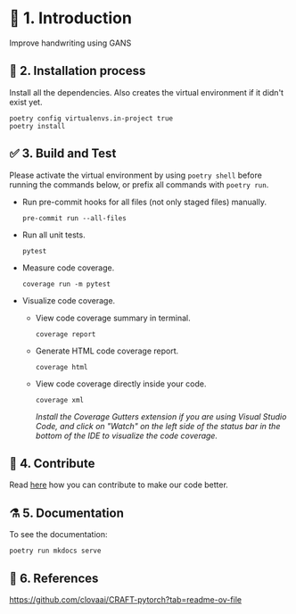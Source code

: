 # 🎉  1. Introduction
Improve handwriting using GANS

## 🔨 2. Installation process

Install all the dependencies. Also creates the virtual environment if it didn't exist yet.
```
poetry config virtualenvs.in-project true
poetry install
```
## ✅  3. Build and Test

Please activate the virtual environment by using `poetry shell` before running the commands below, or prefix all commands with `poetry run`.

- Run pre-commit hooks for all files (not only staged files) manually.
  ```
  pre-commit run --all-files
  ```
- Run all unit tests.
  ```
  pytest
  ```
- Measure code coverage.
  ```
  coverage run -m pytest
  ```
- Visualize code coverage.

  - View code coverage summary in terminal.
    ```
    coverage report
    ```
  - Generate HTML code coverage report.
    ```
    coverage html
    ```
  - View code coverage directly inside your code.
    ```
    coverage xml
    ```
    
    _Install the Coverage Gutters extension if you are using Visual Studio Code, and click on "Watch" on the left side of the status bar in the bottom of the IDE to visualize the code coverage._

## 👥  4. Contribute

Read [here](./CONTRIBUTING.md) how you can contribute to make our code
better.
## ⚗️ 5. Documentation

To see the documentation:

```
poetry run mkdocs serve
```
## 📝  6. References

https://github.com/clovaai/CRAFT-pytorch?tab=readme-ov-file